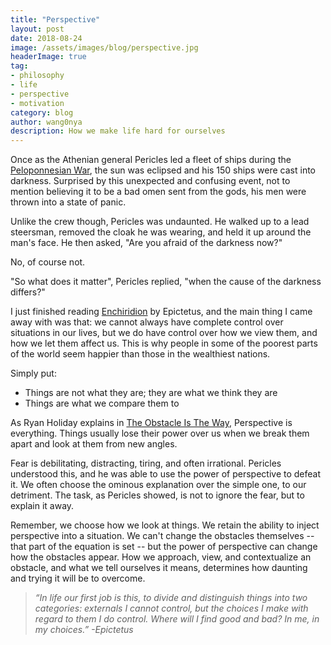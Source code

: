 ```yaml
---
title: "Perspective"
layout: post
date: 2018-08-24
image: /assets/images/blog/perspective.jpg
headerImage: true
tag:
- philosophy
- life
- perspective
- motivation
category: blog
author: wang0nya
description: How we make life hard for ourselves
---
```


Once as the Athenian general Pericles led a fleet of ships during the <a href="https://en.wikipedia.org/wiki/Peloponnesian_War" target="_blank">Peloponnesian War</a>, 
the sun was eclipsed and his 150 ships were cast into darkness. Surprised by this unexpected and confusing event, not to mention believing it 
to be a bad omen sent from the gods, his men were thrown into a state of panic. 

Unlike the crew though, Pericles was undaunted. He walked up to a lead steersman, removed the cloak he was wearing, and held it up around the man's face. 
He then asked, "Are you afraid of the darkness now?" 

No, of course not.

"So what does it matter", Pericles replied, "when the cause of the darkness differs?"

I just finished reading <a href="https://www.goodreads.com/book/show/24615.Enchiridion" target="_blank">Enchiridion</a> by Epictetus, and the main thing I came away with was that: 
we cannot always have complete control over situations in our lives, but we do have control over how we view them, and how we let them affect us. 
This is why people in some of the poorest parts of the world seem happier than those in the wealthiest nations.

Simply put:
* Things are not what they are; they are what we think they are
* Things are what we compare them to

As Ryan Holiday explains in <a href="https://www.goodreads.com/book/show/18668059-the-obstacle-is-the-way" target="_blank">The Obstacle Is The Way</a>, 
Perspective is everything. Things usually lose their power over us when we break them apart and look at them from new angles.

Fear is debilitating, distracting, tiring, and often irrational. Pericles understood this, and he was able to use the power of perspective to defeat it.
We often choose the ominous explanation over the simple one, to our detriment. The task, as Pericles showed, is not to ignore the fear, but to explain it away.

Remember, we choose how we look at things. We retain the ability to inject perspective into a situation. We can't change the obstacles themselves -- that part 
of the equation is set -- but the power of perspective can change how the obstacles appear. How we approach, view, and contextualize an obstacle, and what we tell ourselves it means, 
determines how daunting and trying it will be to overcome.

>_“In life our first job is this, to divide and distinguish things into two categories: externals I cannot control, 
but the choices I make with regard to them I do control. Where will I find good and bad? In me, in my choices.” -Epictetus_